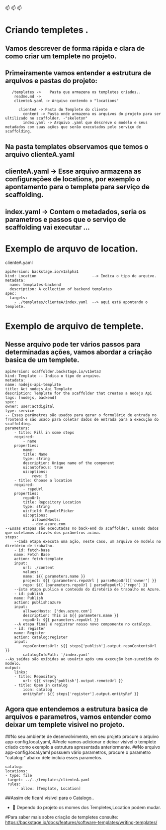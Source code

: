 📫 📫 📫 
 # Criando templetes .

 ## Vamos descrever de forma rápida e clara de como criar um templete no projeto.
 ## Primeiramente vamos entender a estrutura de arquivos e pastas do projeto:
 
	   /templates ->    Pasta que armazena os templetes criados..
		readme.md -> 
		clienteA.yaml -> Arquivo contendo o "locations"
		
	 	  clienteA -> Pasta do Templete do cliente
			content -> Pasta onde armazena os arquivos do projeto para ser ultilizado no scaffolder. -"skeleton"
			index.yaml -> Arquivo .yaml que descreve o modelo e seus metadados com suas ações que serão executados pelo serviço de scaffolding.
   
 ## Na pasta templates observamos que temos o arquivo clienteA.yaml 
 ## clienteA.yaml -> Esse arquivo armazena as configurações de locations, por exemplo o apontamento para o templete para serviço de scaffolding.
 ## index.yaml -> Contem o metadados, seria os parametros e passos que o serviço de scaffolding vai executar ...


# Exemplo de arquvo de location.

clienteA.yaml

	apiVersion: backstage.io/v1alpha1
	kind: Location                         --> Indica o tipo de arquivo.
	metadata:
	  name: templates-backend
	  description: A collection of backend templates
	spec:
	  targets:
		- ./templates/clienteA/index.yaml  --> aqui está apontando o templete.
		
# Exemplo de arquivo de templete.
## Nesse arquivo pode ter vários passos para determinadas ações, vamos abordar a criação basica de um templete.
 
	apiVersion: scaffolder.backstage.io/v1beta3
	kind: Template -- Indica o tipo de arquivo.
	metadata:
  	name: nodejs-api-template
  	title: Act nodejs Api Template
  	description: Template for the scaffolder that creates a nodejs Api
  	tags: [nodejs, backend]
	spec:
  	owner: user:actdigital
  	type: service
  	-- Esses parâmetros são usados ​​para gerar o formulário de entrada no frontend e são usado para coletar dados de entrada para a execução do scaffolding.
  	parameters:
    	- title: Fill in some steps
      	required:
        	- name
      	properties:
        	name:
          	title: Name
          	type: string
          	description: Unique name of the component
          	ui:autofocus: true
          	ui:options:
            	rows: 5
    	- title: Choose a location
      	required:
        	- repoUrl
      	properties:
        	repoUrl:
          	title: Repository Location
          	type: string
          	ui:field: RepoUrlPicker
          	ui:options:
            	allowedHosts:
              	- dev.azure.com
  	--Essas etapas são executadas no back-end do scaffolder, usando dados que coletamos através dos parâmetros acima.
  	steps:
     	--Cada etapa executa uma ação, neste caso, um arquivo de modelo no diretório de trabalho.
    	- id: fetch-base
      	name: Fetch Base
      	action: fetch:template
      	input:
        	url: ./content
        	values:
          	name: ${{ parameters.name }}
          	project: ${{ (parameters.repoUrl | parseRepoUrl)['owner'] }}
          	repo: ${{ (parameters.repoUrl | parseRepoUrl)['repo'] }}
    	--Esta etapa publica o conteúdo do diretório de trabalho no Azure.
    	- id: publish
      	name: Publish
      	action: publish:azure
      	input:
        	allowedHosts: ['dev.azure.com']
        	description: This is ${{ parameters.name }}
        	repoUrl: ${{ parameters.repoUrl }}
    	--A etapa final é registrar nosso novo componente no catálogo.
    	- id: register
      	name: Register
      	action: catalog:register
      	input:
        	repoContentsUrl: ${{ steps['publish'].output.repoContentsUrl }}
        	catalogInfoPath: '/index.yaml' 
  	--As saídas são exibidas ao usuário após uma execução bem-sucedida do modelo.
  	output:
    	links:
      	- title: Repository
        	url: ${{ steps['publish'].output.remoteUrl }}
      	- title: Open in catalog
        	icon: catalog
        	entityRef: ${{ steps['register'].output.entityRef }}
		 
## Agora que entendemos a estrutura basica de arquivos e parametros, vamos entender como deixar um templete visivel no projeto.

##No seu ambiente de desenvolvimento, em seu projeto procure o arquivo app-config.local.yaml,
##nele vamos adicionar e deixar visivel o templete criado como exemplo a estrutura apresentada anteriormente.
##No arquivo app-config.local.yaml possuem vário parametros, procure o parametro "catalog:" abaixo dele incluia esses parametos.

	catalog:
 	locations:
  	- type: file
   	 target: ../../templates/clienteA.yaml
   	 rules:
     	 - allow: [Template, Location] 
         
##Assim ele ficará visivel para o Catalogo..

- 👀 Dependo do projeto os momes dos Templetes,Location podem mudar.

#Para saber mais sobre criação de templetes consulte: https://backstage.io/docs/features/software-templates/writing-templates/ 



